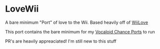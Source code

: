 # LoveWii

A bare minimum "Port" of love to the Wii. Based heavily off of [WiiLove](https://github.com/HTV04/WiiLove)

This port contains the bare minimum for my [Vocaloid Chance Ports](https://github.com/GuglioIsStupid/VocaloidChancePorts) to run

PR's are heavily appreaciated! I'm still new to this stuff